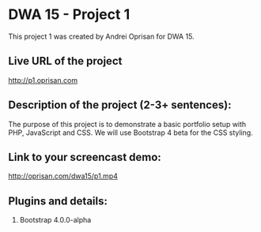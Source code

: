 DWA 15 - Project 1
==================

This project 1 was created by Andrei Oprisan for DWA 15.

Live URL of the project
------------------------
http://p1.oprisan.com

Description of the project (2-3+ sentences):
------------------------
The purpose of this project is to demonstrate a basic portfolio setup with PHP, JavaScript and CSS.
We will use Bootstrap 4 beta for the CSS styling.

Link to your screencast demo:
------------------------
http://oprisan.com/dwa15/p1.mp4

Plugins and details:
------------------------
1. Bootstrap 4.0.0-alpha
